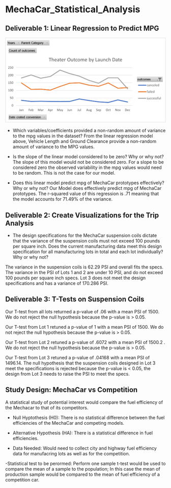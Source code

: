 # MechaCar_Statistical_Analysis

## Deliverable 1: Linear Regression to Predict MPG 

![Outcomes Based on Goal Correction](https://github.com/lgrander/Kickstarter-analysis/blob/main/Theater_Outcomes_vs_Launch.png)

- Which variables/coefficients provided a non-random amount of variance to the mpg values in the dataset?
From the linear regression model above, Vehicle Length and Ground Clearance provide a non-random amount of variance to the MPG values.

- Is the slope of the linear model considered to be zero? Why or why not?
The slope of this model would not be considered zero. For a slope to be considered zero the observed variability in the mpg values would need to be random. This is not the case for our model.

- Does this linear model predict mpg of MechaCar prototypes effectively? Why or why not?
Our Model does effectively predict mpg of MechaCar prototypes. The r-squared value of this regression is .71 meaning that the model accounts for 71.49% of the variance.

## Deliverable 2: Create Visualizations for the Trip Analysis

- The design specifications for the MechaCar suspension coils dictate that the variance of the suspension coils must not exceed 100 pounds per square inch. Does the current manufacturing data meet this design specification for all manufacturing lots in total and each lot individually? Why or why not?

The variance in the suspension coils is 62.29 PSI and overall fits the specs. The variance in the PSI of Lots 1 and 2 are under 10 PSI, and do not exceed 100 pounds per square inch specs. Lot 3 does not meet the design specifications and has a variance of 170.286 PSI. 

## Deliverable 3: T-Tests on Suspension Coils

Our T-test from all lots returned a p-value of .06 with a mean PSI of 1500. We do not reject the null hypothesis because the p-value is > 0.05. 


Our T-test from Lot 1 retuned a p-value of 1 with a mean PSI of 1500. We do not reject the null hypothesis because the p-value is > 0.05. 


Our T-test from Lot 2 retuned a p-value of .6072 with a mean PSI of 1500.2 . We do not reject the null hypothesis because the p-value is > 0.05. 


Our T-test from Lot 3 retuned a p-value of .04168  with a mean PSI of 1496.14.  The null hypothesis that the suspension coils designed in Lot 3 meet the specifications is rejected because the p-value is < 0.05, the design from Lot 3 needs to raise the PSI to meet the specs. 


## Study Design: MechaCar vs Competition
A statistical study of potential interest would compare the fuel efficiency of the Mechacar to that of its competitors.
- Null Hyptothesis (H0): There is no statistical difference between the fuel efficiencies of the MechaCar and competing models.

- Alternative Hypothesis (HA): There is a statistical difference in fuel efficiencies.

- Data Needed: Would need to collect city and  highway fuel efficiency data for manufacring lots as well as for the competition.

-Statistical test to be perormed: Perform one sample t-test would be used to compare the mean of a sample to the population; In this case the mean of production sample would be compared to the mean of fuel efficiency of a competition car.
